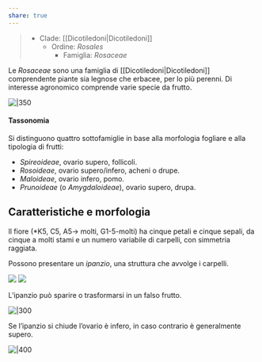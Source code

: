 ```yaml
---
share: true
---
```

> - Clade: [[Dicotiledoni|Dicotiledoni]]
> 	- Ordine: *Rosales*
> 		- Famiglia: *Rosaceae*

Le *Rosaceae* sono una famiglia di [[Dicotiledoni|Dicotiledoni]] comprendente piante sia legnose che erbacee, per lo più perenni.
Di interesse agronomico comprende varie specie da frutto.

![|350](46c3f00d304ee33d5d1408fc931ca67b_MD5%201.png)

#### Tassonomia
Si distinguono quattro sottofamiglie in base alla morfologia fogliare e alla tipologia di frutti:
- *Spireoideae*, ovario supero, follicoli.
- *Rosoideae*, ovario supero/infero, acheni o drupe.
- *Maloideae*, ovario infero, pomo.
- *Prunoideae* (o *Amygdaloideae*), ovario supero, drupa.

## Caratteristiche e morfologia
Il fiore (\*K5, C5, A5→ molti, G1-5-molti) ha cinque petali e cinque sepali, da cinque a molti stami e un numero variabile di carpelli, con simmetria raggiata.

Possono presentare un *ipanzio*, una struttura che avvolge i carpelli.

![](4c488690632ad622dbb7a2dd36696c88_MD5%201.png)
![](0da1308b5268247cbdd7445f83b23747_MD5%201.png)

L’ipanzio può sparire o trasformarsi in un falso frutto.

![|300](7c5e8340a4c6022988d4582367160a86_MD5%201.png)

Se l’ipanzio si chiude l’ovario è infero, in caso contrario è generalmente supero.

![|400](f60efcd3f64137929fe18b1e587198c1_MD5%201.png)